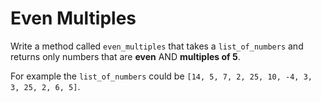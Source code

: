 # Even Multiples

Write a method called `even_multiples` that takes a `list_of_numbers` and returns only numbers that are **even** AND **multiples of 5**.

For example the `list_of_numbers` could be `[14, 5, 7, 2, 25, 10, -4, 3, 3, 25, 2, 6, 5]`.
